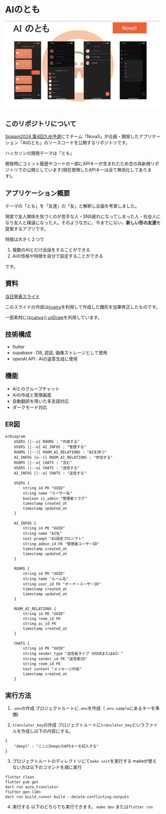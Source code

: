 # AIのとも
![スライド](./_src/img.png)
## このリポジトリについて
[Spajam2024 第4回九州予選](https://spajam.jp/)にてチーム「Nova5」が企画・開発したアプリケーション「AIのとも」のソースコードを公開するリポジトリです。

ハッカソンの開発テーマは「とも」

開発時にコミット履歴やコードの一部にAPIキーが含まれたため念の為新規リポジトリでの公開としています(現在使用したAPIキーは全て無効化してあります)。

## アプリケーション概要

テーマの「とも」を「友達」の「友」と解釈し企画を考案しました。

現実で友人関係を気づくのが苦手な人・SNS疲れになってしまった人・社会人になり友人と疎遠になった人。そのような方に、今までにない、**新しい形の友達**を提案するアプリです。

特徴は大きく２つで
1. 複数のAIとだけ会話をすることができる
2. AIの性格や特徴を自分で設定することができる

です。


## 資料

[当日発表スライド](https://drive.google.com/file/d/1j7q1XPtnWSwX1kKWIUGfTk2wkzQ2UUOJ/view?usp=sharing)

このスライドの作成は[irusiru](https://irusiru.jp/)を利用して作成した雛形を加筆修正したものです。

一部素材には[canva](https://www.canva.com/)と[unDraw](https://undraw.co/)を利用しています。


## 技術構成
- flutter
- supabase : DB, 認証, 画像ストレージとして使用
- openAI API : AIの返答生成に使用

## 機能
- AIとのグループチャット
- AIの作成と管理画面
- 自動翻訳を用いた多言語対応
- ダークモード対応

## ER図
```mermaid
erDiagram
    USERS ||--o{ ROOMS : "作成する"
    USERS ||--o{ AI_INFOS : "管理する"
    ROOMS ||--|{ ROOM_AI_RELATIONS : "AIを持つ"
    AI_INFOS |o--|{ ROOM_AI_RELATIONS : "参加する"
    ROOMS ||--o{ CHATS : "含む"
    USERS ||--o{ CHATS : "送信する"
    AI_INFOS ||--o{ CHATS : "送信する"

    USERS {
        string id PK "UUID"
        string name "ユーザー名"
        boolean is_admin "管理者フラグ"
        timestamp created_at
        timestamp updated_at
    }

    AI_INFOS {
        string id PK "UUID"
        string name "AI名"
        text prompt "AI設定プロンプト"
        string admin_id FK "管理者ユーザーID"
        timestamp created_at
        timestamp updated_at
    }

    ROOMS {
        string id PK "UUID"
        string name "ルーム名"
        string user_id FK "オーナーユーザーID"
        timestamp created_at
        timestamp updated_at
    }

    ROOM_AI_RELATIONS {
        string id PK "UUID"
        string room_id FK
        string ai_id FK
        timestamp created_at
    }

    CHATS {
        string id PK "UUID"
        string sender_type "送信者タイプ（USERまたはAI）"
        string sender_id FK "送信者ID"
        string room_id FK
        text content "メッセージ内容"
        timestamp created_at
    }
```

## 実行方法
1. `.env`の作成
プロジェクトルートに`.env`を作成（`.env.sample`にあるキーを準備)

2. `translator_key`の作成
プロジェクトルートに`translator_key`というファイルを作成し以下の内容にする。
```
{
    "deepl" : "ここにDeepLのAPIキーを記入する"
}
```


3. プロジェクトルートのディレクトリにて`make init`を実行する
makeが使えない方は以下のコマンドを順に実行
```
flutter clean
flutter pub get
dart run auto_translator
flutter gen-l10n
dart run build_runner build --delete-conflicting-outputs
```

4. 実行する
以下のどちらでも実行できます。
`make dev` または`flutter run`
